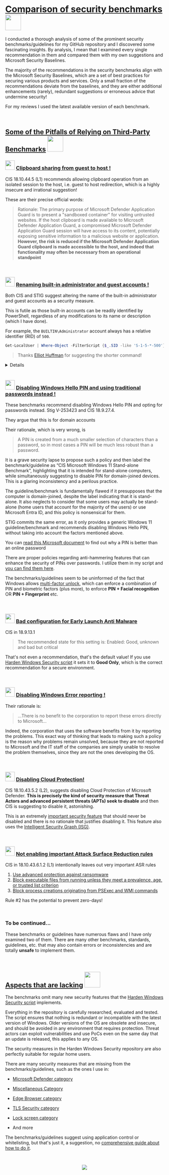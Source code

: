 # [Comparison of security benchmarks](#comparison-of-security-benchmarks-) <img src="https://raw.githubusercontent.com/HotCakeX/.github/main/Pictures/Gifs/lovelybat.gif" width="50">

I conducted a thorough analysis of some of the prominent security benchmarks/guidelines for my GitHub repository and I discovered some fascinating insights. By analysis, I mean that I examined every single recommendation in them and compared them with my own suggestions and Microsoft Security Baselines.

The majority of the recommendations in the security benchmarks align with the Microsoft Security Baselines, which are a set of best practices for securing various products and services. Only a small fraction of the recommendations deviate from the baselines, and they are either additional enhancements (rarely), redundant suggestions or erroneous advice that undermine security!

For my reviews I used the latest available version of each benchmark.

<br>

## [Some of the Pitfalls of Relying on Third-Party Benchmarks](#some-of-the-pitfalls-of-relying-on-third-party-benchmarks-) <img src="https://raw.githubusercontent.com/HotCakeX/.github/main/Pictures/Gifs/whyme.gif" width="50">

### <img src="https://raw.githubusercontent.com/HotCakeX/.github/main/Pictures/Gifs/bandage-bleed.gif" width="30"> [Clipboard sharing from guest to host !](#-clipboard-sharing-from-guest-to-host-)

CIS 18.10.44.5 (L1) recommends allowing clipboard operation from an isolated session to the host, i.e. guest to host redirection, which is a highly insecure and irrational suggestion!

These are their precise official words:

> Rationale:
The primary purpose of Microsoft Defender Application Guard is to present a 
"sandboxed container" for visiting untrusted websites. If the host clipboard is made 
available to Microsoft Defender Application Guard, a compromised Microsoft Defender 
Application Guard session will have access to its content, potentially exposing sensitive 
information to a malicious website or application. **However, the risk is reduced if the 
Microsoft Defender Application Guard clipboard is made accessible to the host, and 
indeed that functionality may often be necessary from an operational standpoint**

<br>

### <img src="https://raw.githubusercontent.com/HotCakeX/.github/main/Pictures/Gifs/bandage-bleed.gif" width="30"> [Renaming built-in administrator and guest accounts !](#-renaming-built-in-administrator-and-guest-accounts-)

Both CIS and STIG suggest altering the name of the built-in administrator and guest accounts as a security measure.

This is futile as those built-in accounts can be readily identified by PowerShell, regardless of any modifications to its name or description (which I have done).

For example, the `BUILTIN\Administrator` account always has a relative identifier (RID) of `500`. 

```powershell
Get-LocalUser | Where-Object -FilterScript {$_.SID -like 'S-1-5-*-500'}
```

> Thanks [Elliot Huffman](https://github.com/elliot-huffman) for suggesting the shorter command! 

<details>

```powershell
Add-Type -AssemblyName System.DirectoryServices.AccountManagement
$principalContext = New-Object System.DirectoryServices.AccountManagement.PrincipalContext([System.DirectoryServices.AccountManagement.ContextType]::Machine)
$userPrincipal = New-Object System.DirectoryServices.AccountManagement.UserPrincipal($principalContext)
$searcher = New-Object System.DirectoryServices.AccountManagement.PrincipalSearcher
$searcher.QueryFilter = $userPrincipal
$searcher.FindAll() | Where-Object { $_.Sid -Like "*-500" } | Select-Object SamAccountName</details>
```

</details>

<br>

### <img src="https://raw.githubusercontent.com/HotCakeX/.github/main/Pictures/Gifs/bandage-bleed.gif" width="30"> [Disabling Windows Hello PIN and using traditional passwords instead !](#-disabling-windows-hello-pin-and-using-traditional-passwords-instead-)

These benchmarks recommend disabling Windows Hello PIN and opting for passwords instead. Stig V-253423 and CIS 18.9.27.4.

They argue that this is for domain accounts

Their rationale, which is very wrong, is

> A PIN is created from a much smaller selection of characters than a password, so in 
most cases a PIN will be much less robust than a password.

It is a grave security lapse to propose such a policy and then label the benchmark/guideline as “CIS Microsoft Windows 11 Stand-alone Benchmark”, highlighting that it is intended for stand-alone computers, while simultaneously suggesting to disable PIN for domain-joined devices. This is a glaring inconsistency and a perilous practice.

The guideline/benchmark is fundamentally flawed if it presupposes that the computer is domain-joined, despite the label indicating that it is stand-alone. It also neglects to consider that some users may actually be stand-alone (home users that account for the majority of the users) or use Microsoft Entra ID, and this policy is nonsensical for them.

STIG commits the same error, as it only provides a generic Windows 11 guideline/benchmark and recommends disabling Windows Hello PIN, without taking into account the factors mentioned above.

You can [read this Microsoft document](https://learn.microsoft.com/en-us/windows/security/identity-protection/hello-for-business/hello-why-pin-is-better-than-password) to find out why a PIN is better than an online password

There are proper policies regarding anti-hammering features that can enhance the security of PINs over passwords. I utilize them in my script and [you can find them here](https://github.com/HotCakeX/Harden-Windows-Security#lock-screen).

The benchmarks/guidelines seem to be uninformed of the fact that Windows allows [multi-factor unlock](https://learn.microsoft.com/en-us/windows/security/identity-protection/hello-for-business/feature-multifactor-unlock), which can enforce a combination of PIN and biometric factors (plus more), to enforce **PIN + Facial recognition** OR **PIN + Fingerprint** etc.

<br>

### <img src="https://raw.githubusercontent.com/HotCakeX/.github/main/Pictures/Gifs/bandage-bleed.gif" width="30"> [Bad configuration for Early Launch Anti Malware](#-bad-configuration-for-early-launch-anti-malware)

CIS in 18.9.13.1

> The recommended state for this setting is: Enabled: Good, unknown and bad but 
critical

That's not even a recommendation, that's the default value! If you use [Harden Windows Security script](https://github.com/HotCakeX/Harden-Windows-Security#miscellaneous-configurations) it sets it to **Good Only**, which is the correct recommendation for a secure environment.

<br>

### <img src="https://raw.githubusercontent.com/HotCakeX/.github/main/Pictures/Gifs/bandage-bleed.gif" width="30"> [Disabling Windows Error reporting !](#-disabling-windows-error-reporting-)

Their rationale is:

> ...There is no benefit to the corporation to report these errors directly to Microsoft...

Indeed, the corporation that uses the software benefits from it by reporting the problems. This exact way of thinking that leads to making such a policy is the reason why problems remain unsolved, because they are not reported to Microsoft and the IT staff of the companies are simply unable to resolve the problem themselves, since they are not the ones developing the OS.

<br>

### <img src="https://raw.githubusercontent.com/HotCakeX/.github/main/Pictures/Gifs/bandage-bleed.gif" width="30"> [Disabling Cloud Protection!](#-disabling-cloud-protection)

CIS 18.10.43.5.2 (L2), suggests disabling Cloud Protection of Microsoft Defender. **This is precisely the kind of security measure that Threat Actors and advanced persistent threats (APTs) seek to disable** and then CIS is suggesting to disable it, astonishing.

This is an extremely [important security feature](https://learn.microsoft.com/en-us/microsoft-365/security/defender-endpoint/cloud-protection-microsoft-defender-antivirus?view=o365-worldwide) that should never be disabled and there is no rationale that justifies disabling it. This feature also uses the [Intelligent Security Graph (ISG)](https://learn.microsoft.com/en-us/windows/security/application-security/application-control/windows-defender-application-control/design/use-wdac-with-intelligent-security-graph).

<br>

### <img src="https://raw.githubusercontent.com/HotCakeX/.github/main/Pictures/Gifs/bandage-bleed.gif" width="30"> [Not enabling important Attack Surface Reduction rules](#-not-enabling-important-attack-surface-reduction-rules)

CIS in 18.10.43.6.1.2 (L1) intentionally leaves out very important ASR rules

1. [Use advanced protection against ransomware](https://learn.microsoft.com/en-us/microsoft-365/security/defender-endpoint/attack-surface-reduction-rules-reference?view=o365-worldwide#use-advanced-protection-against-ransomware)
2. [Block executable files from running unless they meet a prevalence, age, or trusted list criterion](https://learn.microsoft.com/en-us/microsoft-365/security/defender-endpoint/attack-surface-reduction-rules-reference?view=o365-worldwide#block-executable-files-from-running-unless-they-meet-a-prevalence-age-or-trusted-list-criterion)
3. [Block process creations originating from PSExec and WMI commands](https://learn.microsoft.com/en-us/microsoft-365/security/defender-endpoint/attack-surface-reduction-rules-reference?view=o365-worldwide#block-process-creations-originating-from-psexec-and-wmi-commands)

Rule #2 has the potential to prevent zero-days!

<br>

### To be continued...

These benchmarks or guidelines have numerous flaws and I have only examined two of them. There are many other benchmarks, standards, guidelines, etc. that may also contain errors or inconsistencies and are totally **unsafe** to implement them.

<br>

## [Aspects that are lacking](#aspects-that-are-lacking-) <img src="https://raw.githubusercontent.com/HotCakeX/.github/main/Pictures/Gifs/gothwink.gif" width="50">

The benchmarks omit many new security features that the [Harden Windows Security script](https://github.com/HotCakeX/Harden-Windows-Security) implements.

Everything in the repository is carefully researched, evaluated and tested. The script ensures that nothing is redundant or incompatible with the latest version of Windows. Older versions of the OS are obsolete and insecure, and should be avoided in any environment that requires protection. Threat actors can exploit vulnerabilities and use PoCs even on the same day that an update is released, this applies to any OS.

The security measures in the Harden Windows Security repository are also perfectly suitable for regular home users.

There are many security measures that are missing from the benchmarks/guidelines, such as the ones I use in:

* [Microsoft Defender category](https://github.com/HotCakeX/Harden-Windows-Security#microsoft-security-baselines)

* [Miscellaneous Category](https://github.com/HotCakeX/Harden-Windows-Security#miscellaneous-configurations)

* [Edge Browser category](https://github.com/HotCakeX/Harden-Windows-Security#edge-browser-configurations)

* [TLS Security category](https://github.com/HotCakeX/Harden-Windows-Security#tls-security) 

* [Lock screen category](https://github.com/HotCakeX/Harden-Windows-Security#lock-screen)

* And more

The benchmarks/guidelines suggest using application control or whitelisting, but that's just it, a suggestion, no [comprehensive guide about how to do it](https://github.com/HotCakeX/Harden-Windows-Security/wiki/Introduction).

<br>

<p align="center">
<img src="https://raw.githubusercontent.com/HotCakeX/.github/main/Pictures/Gifs/thankyou.gif">
</p>

<br>
